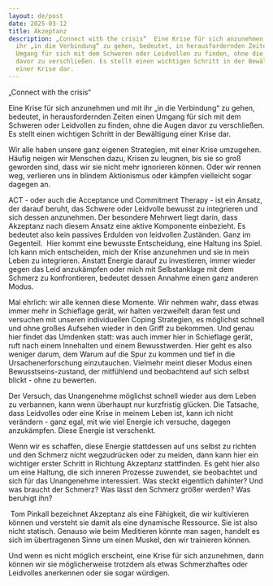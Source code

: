 ```yaml
---
layout: de/post
date: 2025-03-12
title: Akzeptanz
description: „Connect with the crisis“  Eine Krise für sich anzunehmen und mit
  ihr „in die Verbindung“ zu gehen, bedeutet, in herausfordernden Zeiten einen
  Umgang für sich mit dem Schweren oder Leidvollen zu finden, ohne die Augen
  davor zu verschließen. Es stellt einen wichtigen Schritt in der Bewältigung
  einer Krise dar.
---
```

„Connect with the crisis“ 



Eine Krise für sich anzunehmen und mit ihr „in die Verbindung“ zu gehen, bedeutet, in herausfordernden Zeiten einen Umgang für sich mit dem Schweren oder Leidvollen zu finden, ohne die Augen davor zu verschließen. Es stellt einen wichtigen Schritt in der Bewältigung einer Krise dar. 



Wir alle haben unsere ganz eigenen Strategien, mit einer Krise umzugehen. Häufig neigen wir Menschen dazu, Krisen zu leugnen, bis sie so groß geworden sind, dass wir sie nicht mehr ignorieren können. Oder wir rennen weg, verlieren uns in blindem Aktionismus oder kämpfen vielleicht sogar dagegen an.



ACT - oder auch die Acceptance und Commitment Therapy - ist ein Ansatz, der darauf beruht, das Schwere oder Leidvolle bewusst zu integrieren und sich dessen anzunehmen. Der besondere Mehrwert liegt darin, dass Akzeptanz nach diesem Ansatz eine aktive Komponente einbezieht. Es bedeutet also kein passives Erdulden von leidvollen Zuständen. Ganz im Gegenteil.  Hier kommt eine bewusste Entscheidung, eine Haltung ins Spiel. Ich kann mich entscheiden, mich der Krise anzunehmen und sie in mein Leben zu integrieren. Anstatt Energie darauf zu investieren, immer wieder gegen das Leid anzukämpfen oder mich mit Selbstanklage mit dem Schmerz zu konfrontieren, bedeutet dessen Annahme einen ganz anderen Modus. 



Mal ehrlich: wir alle kennen diese Momente. Wir nehmen wahr, dass etwas immer mehr in Schieflage gerät, wir halten verzweifelt daran fest und versuchen mit unseren individuellen Coping Strategien, es möglichst schnell und ohne großes Aufsehen wieder in den Griff zu bekommen. Und genau hier findet das Umdenken statt: was auch immer hier in Schieflage gerät, ruft nach einem Innehalten und einem Bewusstwerden. Hier geht es also weniger darum, dem Warum auf die Spur zu kommen und tief in die Ursachenerforschung einzutauchen. Vielmehr meint dieser Modus einen Bewusstseins-zustand, der mitfühlend und beobachtend auf sich selbst blickt - ohne zu bewerten. 



Der Versuch, das Unangenehme möglichst schnell wieder aus dem Leben zu verbannen, kann wenn überhaupt nur kurzfristig glücken. Die Tatsache, dass Leidvolles oder eine Krise in meinem Leben ist, kann ich nicht verändern - ganz egal, mit wie viel Energie ich versuche, dagegen anzukämpfen. Diese Energie ist verschenkt.

Wenn wir es schaffen, diese Energie stattdessen auf uns selbst zu richten und den Schmerz nicht wegzudrücken oder zu meiden, dann kann hier ein wichtiger erster Schritt in Richtung Akzeptanz stattfinden. Es geht hier also um eine Haltung, die sich inneren Prozesse zuwendet, sie beobachtet und sich für das Unangenehme interessiert. Was steckt eigentlich dahinter? Und was braucht der Schmerz? Was lässt den Schmerz größer werden? Was beruhigt ihn? 

 Tom Pinkall bezeichnet Akzeptanz als eine Fähigkeit, die wir kultivieren können und versteht sie damit als eine dynamische Ressource. Sie ist also nicht statisch. Genauso wie beim Meditieren könnte man sagen, handelt es sich im übertragenen Sinne um einen Muskel, den wir trainieren können. 

Und wenn es nicht möglich erscheint, eine Krise für sich anzunehmen, dann können wir sie möglicherweise trotzdem als etwas Schmerzhaftes oder Leidvolles anerkennen oder sie sogar würdigen.
